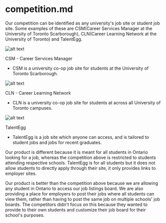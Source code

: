 
# competition.md

Our competition can be identified as any university's job site or student job site. Some examples of these are CSM(Career Services Manager at the University of Toronto Scarborough), CLN(Career Learning Network at the University of Toronto) and TalentEgg. 

![alt text](https://github.com/UTSCCSCC01/Better-Jobs/blob/master/images/competition.md/Screenshot%20from%202017-06-05%2016-28-37.png "CSM Screenshot")

CSM - Career Services Manager
- CSM is a university co-op job site for students at the University of Toronto Scarborough. 

![alt text](https://github.com/UTSCCSCC01/Better-Jobs/blob/master/images/competition.md/Screenshot%20from%202017-06-05%2016-29-14.png "CLN Screenshot")

CLN - Career Learning Network
- CLN is a university co-op job site for students at across all University of Toronto campuses.

![alt text](https://github.com/UTSCCSCC01/Better-Jobs/blob/master/images/competition.md/Screenshot%20from%202017-06-05%2016-59-20.png "TalentEgg Screenshot")

TalentEgg
- TalentEgg is a job site which anyone can access, and is tailored to student jobs and jobs for recent graduates.

Our product is different because it is meant for all students in Ontario looking for a job, whereas the competition above is restricted to students attending respective schools. TalentEgg is for all students but it does not allow students to directly apply through their site, it only provides links to employer sites.  

Our product is better than the competition above because we are allowing any student in Ontario to access our job listings board. We are also providing a place for employers to post their jobs where all students can view them, rather than having to post the same job on multiple schools' job boards. The competitors didn't focus on this because they wanted to provide to their own students and customize their job board for their school's purposes. 
